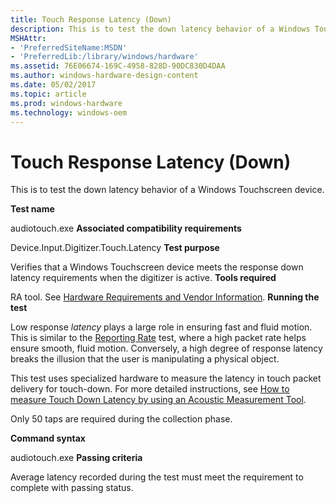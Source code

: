 ```yaml
---
title: Touch Response Latency (Down)
description: This is to test the down latency behavior of a Windows Touchscreen device.
MSHAttr:
- 'PreferredSiteName:MSDN'
- 'PreferredLib:/library/windows/hardware'
ms.assetid: 76E06674-169C-4958-828D-90DC830D4DAA
ms.author: windows-hardware-design-content
ms.date: 05/02/2017
ms.topic: article
ms.prod: windows-hardware
ms.technology: windows-oem
---
```


# Touch Response Latency (Down)


This is to test the down latency behavior of a Windows Touchscreen device.

**Test name**

audiotouch.exe
**Associated compatibility requirements**

Device.Input.Digitizer.Touch.Latency
**Test purpose**

Verifies that a Windows Touchscreen device meets the response down latency requirements when the digitizer is active.
**Tools required**

RA tool. See [Hardware Requirements and Vendor Information](touchscreen-hardware-requirements-and-vendor-information.md).
**Running the test**

Low response *latency* plays a large role in ensuring fast and fluid motion. This is similar to the [Reporting Rate](reporting-rate.md) test, where a high packet rate helps ensure smooth, fluid motion. Conversely, a high degree of response latency breaks the illusion that the user is manipulating a physical object.

This test uses specialized hardware to measure the latency in touch packet delivery for touch-down. For more detailed instructions, see [How to measure Touch Down Latency by using an Acoustic Measurement Tool](https://msdn.microsoft.com/library/windows/hardware/dn195876).

Only 50 taps are required during the collection phase.

**Command syntax**

audiotouch.exe
**Passing criteria**

Average latency recorded during the test must meet the requirement to complete with passing status.
 

 






